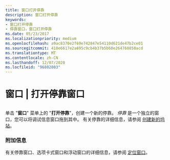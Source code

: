 ```yaml
---
title: 窗口打开停靠
description: 窗口打开停靠
keywords:
- 窗口打开停靠
- 停靠窗口，窗口打开停靠
ms.date: 05/23/2017
ms.localizationpriority: medium
ms.openlocfilehash: a9ac8370e2f69e742847e54110d621de47b2ce01
ms.sourcegitcommit: 418e6617e2a695c9cb4b37b5b60e264760858acd
ms.translationtype: MT
ms.contentlocale: zh-CN
ms.lasthandoff: 12/07/2020
ms.locfileid: "96802803"
---
```

# <a name="window--open-dock"></a>窗口 | 打开停靠窗口


## <span id="ddk_window_open_dock_dbg"></span><span id="DDK_WINDOW_OPEN_DOCK_DBG"></span>


单击 "**窗口**" 菜单上的 "**打开停靠**"，创建一个新的停靠。 *停靠* 是一个独立的窗口，您可以将调试信息窗口拖到其中。 有关停靠的详细信息，请参阅 [创建新的坞站](creating-a-new-dock.md)。

### <a name="span-idadditional_informationspanspan-idadditional_informationspanadditional-information"></a><span id="additional_information"></span><span id="ADDITIONAL_INFORMATION"></span>附加信息

有关停靠窗口、选项卡式窗口和浮动窗口的详细信息，请参阅 [定位窗口](positioning-the-windows.md)。

 

 





